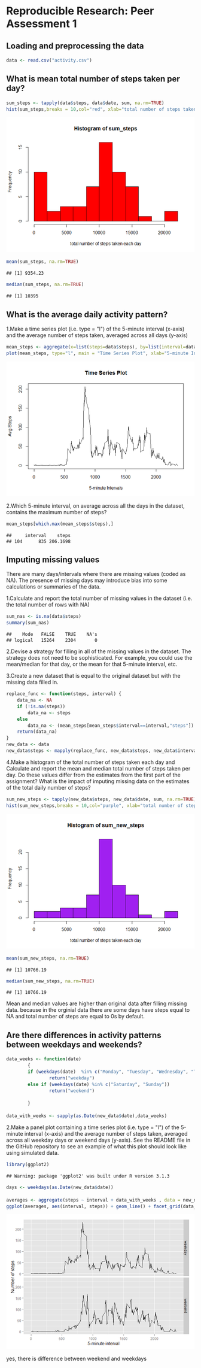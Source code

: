 # Reproducible Research: Peer Assessment 1


## Loading and preprocessing the data

```r
data <- read.csv("activity.csv")
```
## What is mean total number of steps taken per day?


```r
sum_steps <- tapply(data$steps, data$date, sum, na.rm=TRUE)
hist(sum_steps,breaks = 10,col="red", xlab="total number of steps taken each day")
```

![](PA1_template_files/figure-html/unnamed-chunk-2-1.png) 

```r
mean(sum_steps, na.rm=TRUE)
```

```
## [1] 9354.23
```

```r
median(sum_steps, na.rm=TRUE)
```

```
## [1] 10395
```


## What is the average daily activity pattern?
1.Make a time series plot (i.e. type = "l") of the 5-minute interval (x-axis) and the average number of steps taken, averaged across all days (y-axis)

```r
mean_steps <- aggregate(x=list(steps=data$steps), by=list(interval=data$interval),mean, na.rm=TRUE)
plot(mean_steps, type="l", main = "Time Series Plot", xlab="5-minute Intervals", ylab="Avg Steps")
```

![](PA1_template_files/figure-html/unnamed-chunk-3-1.png) 

2.Which 5-minute interval, on average across all the days in the dataset, contains the maximum number of steps?

```r
mean_steps[which.max(mean_steps$steps),]
```

```
##     interval    steps
## 104      835 206.1698
```

## Imputing missing values
There are many days/intervals where there are missing values (coded as NA). The presence of missing days may introduce bias into some calculations or summaries of the data.

1.Calculate and report the total number of missing values in the dataset (i.e. the total number of rows with NA)

```r
sum_nas <- is.na(data$steps)
summary(sum_nas)
```

```
##    Mode   FALSE    TRUE    NA's 
## logical   15264    2304       0
```
2.Devise a strategy for filling in all of the missing values in the dataset. The strategy does not need to be sophisticated. For example, you could use the mean/median for that day, or the mean for that 5-minute interval, etc.

3.Create a new dataset that is equal to the original dataset but with the missing data filled in.


```r
replace_func <- function(steps, interval) {
    data_na <- NA
    if (!is.na(steps))
        data_na <- steps
    else
        data_na <- (mean_steps[mean_steps$interval==interval,"steps"])
    return(data_na)
}
new_data <- data
new_data$steps <- mapply(replace_func, new_data$steps, new_data$interval)
```

4.Make a histogram of the total number of steps taken each day and Calculate and report the mean and median total number of steps taken per day. Do these values differ from the estimates from the first part of the assignment? What is the impact of imputing missing data on the estimates of the total daily number of steps?


```r
sum_new_steps <- tapply(new_data$steps, new_data$date, sum, na.rm=TRUE)
hist(sum_new_steps,breaks = 10,col="purple", xlab="total number of steps taken each day")
```

![](PA1_template_files/figure-html/unnamed-chunk-7-1.png) 

```r
mean(sum_new_steps, na.rm=TRUE)
```

```
## [1] 10766.19
```

```r
median(sum_new_steps, na.rm=TRUE)
```

```
## [1] 10766.19
```

Mean and median values are higher than original data after filling missing data. because in the orginial data there are some days have steps equal to NA and total number of steps are equal to 0s by default.

## Are there differences in activity patterns between weekdays and weekends?

```r
data_weeks <- function(date)
        {
        if (weekdays(date)  %in% c("Monday", "Tuesday", "Wednesday", "Thursday", "Friday"))
                return("weekday")
        else if (weekdays(date) %in% c("Saturday", "Sunday"))
                return("weekend")
        
        }

data_with_weeks <- sapply(as.Date(new_data$date),data_weeks)
```

2.Make a panel plot containing a time series plot (i.e. type = "l") of the 5-minute interval (x-axis) and the average number of steps taken, averaged across all weekday days or weekend days (y-axis). See the README file in the GitHub repository to see an example of what this plot should look like using simulated data.


```r
library(ggplot2)
```

```
## Warning: package 'ggplot2' was built under R version 3.1.3
```

```r
days <- weekdays(as.Date(new_data$date))

averages <- aggregate(steps ~ interval + data_with_weeks , data = new_data, mean)
ggplot(averages, aes(interval, steps)) + geom_line() + facet_grid(data_with_weeks ~ .) +xlab("5-minute interval") + ylab("Number of steps")
```

![](PA1_template_files/figure-html/unnamed-chunk-9-1.png) 

yes, there is difference between weekend and weekdays
